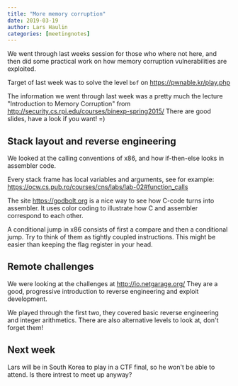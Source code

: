 ```yaml
---
title: "More memory corruption"
date: 2019-03-19
author: Lars Haulin
categories: [meetingnotes]
---
```


We went through last weeks session for those who where not here, and
then did some practical work on how memory corruption vulnerabilities
are exploited.

<!--more-->

Target of last week was to solve the level `bof` on https://pwnable.kr/play.php

The information we went through last week was a pretty much the lecture "Introduction to Memory Corruption" from
http://security.cs.rpi.edu/courses/binexp-spring2015/
There are good slides, have a look if you want! =)

## Stack layout and reverse engineering

We looked at the calling conventions of x86, and how if-then-else looks in assembler code.

Every stack frame has local variables and arguments, see for example:
https://ocw.cs.pub.ro/courses/cns/labs/lab-02#function_calls

The site https://godbolt.org is a nice way to see how C-code turns into assembler. It uses color coding to illustrate how C and assembler correspond to each other.

A conditional jump in x86 consists of first a compare and then a conditional jump. Try to think of them as tightly coupled instructions. This might be easier than keeping the flag register in your head.


## Remote challenges

We were looking at the challenges at http://io.netgarage.org/
They are a good, progressive introduction to reverse engineering and exploit development.

We played through the first two, they covered basic reverse engineering and integer arithmetics. There are also alternative levels to look at, don't forget them!

## Next week

Lars will be in South Korea to play in a CTF final, so he won't be able to attend. Is there intrest to meet up anyway?
